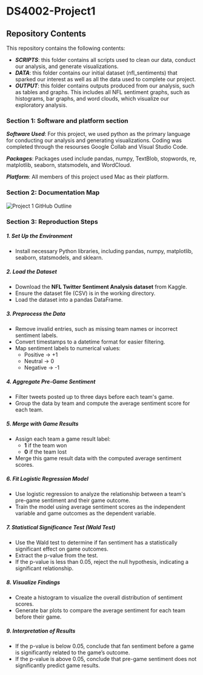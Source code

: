 # DS4002-Project1

## Repository Contents
This repository contains the following contents:
- ***SCRIPTS***: this folder contains all scripts used to clean our data, conduct our analysis, and generate visualizations.
- ***DATA***: this folder contains our initial dataset (nfl_sentiments) that sparked our interest as well as all the data used to complete our project.
- ***OUTPUT***: this folder contains outputs produced from our analysis, such as tables and graphs. This includes all NFL sentiment graphs, such as histograms, bar graphs, and word clouds, which visualize our exploratory analysis.

### Section 1: Software and platform section

***Software Used***:
For this project, we used python as the primary language for conducting our analysis and generating visualizations. Coding was completed through the resourses Google Collab and Visual Studio Code. 

***Packages***:
Packages used include pandas, numpy, TextBlob, stopwords, re, matplotlib, seaborn, statsmodels, and WordCloud.

***Platform***: 
All members of this project used Mac as their platform. 

### Section 2: Documentation Map 
![Project 1 GitHub Outline](https://github.com/user-attachments/assets/14b82b97-7cc9-4875-9b67-483a40855c64)

### Section 3: Reproduction Steps  

##### **1. Set Up the Environment**  
- Install necessary Python libraries, including pandas, numpy, matplotlib, seaborn, statsmodels, and sklearn.  

##### **2. Load the Dataset**  
- Download the **NFL Twitter Sentiment Analysis dataset** from Kaggle.  
- Ensure the dataset file (CSV) is in the working directory.  
- Load the dataset into a pandas DataFrame.  

##### **3. Preprocess the Data**  
- Remove invalid entries, such as missing team names or incorrect sentiment labels.  
- Convert timestamps to a datetime format for easier filtering.  
- Map sentiment labels to numerical values:  
  - Positive → +1  
  - Neutral → 0  
  - Negative → -1  

##### **4. Aggregate Pre-Game Sentiment**  
- Filter tweets posted up to three days before each team's game.  
- Group the data by team and compute the average sentiment score for each team.  

##### **5. Merge with Game Results**  
- Assign each team a game result label:  
  - **1** if the team won  
  - **0** if the team lost  
- Merge this game result data with the computed average sentiment scores.  

##### **6. Fit Logistic Regression Model**  
- Use logistic regression to analyze the relationship between a team's pre-game sentiment and their game outcome.  
- Train the model using average sentiment scores as the independent variable and game outcomes as the dependent variable.  

##### **7. Statistical Significance Test (Wald Test)**  
- Use the Wald test to determine if fan sentiment has a statistically significant effect on game outcomes.  
- Extract the p-value from the test.  
- If the p-value is less than 0.05, reject the null hypothesis, indicating a significant relationship.  

##### **8. Visualize Findings**  
- Create a histogram to visualize the overall distribution of sentiment scores.  
- Generate bar plots to compare the average sentiment for each team before their game.  

##### **9. Interpretation of Results**  
- If the p-value is below 0.05, conclude that fan sentiment before a game is significantly related to the game’s outcome.  
- If the p-value is above 0.05, conclude that pre-game sentiment does not significantly predict game results. 
